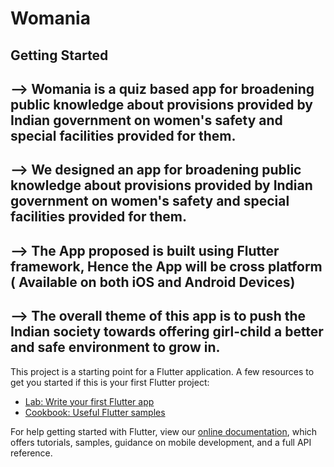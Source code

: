 # Womania

## Getting Started

## --> Womania is a quiz based app for broadening public knowledge about provisions provided by Indian government on women's safety and special facilities provided for them.
## --> We designed an app for broadening public knowledge about provisions provided by Indian government on women's safety and special facilities provided for them.
## --> The App proposed is built using Flutter framework, Hence the App will be cross platform ( Available on both iOS and Android Devices)
## --> The overall theme of this app is to push the Indian society towards offering girl-child a better and safe environment to grow in.




This project is a starting point for a Flutter application.
A few resources to get you started if this is your first Flutter project:

- [Lab: Write your first Flutter app](https://flutter.dev/docs/get-started/codelab)
- [Cookbook: Useful Flutter samples](https://flutter.dev/docs/cookbook)

For help getting started with Flutter, view our
[online documentation](https://flutter.dev/docs), which offers tutorials,
samples, guidance on mobile development, and a full API reference.
